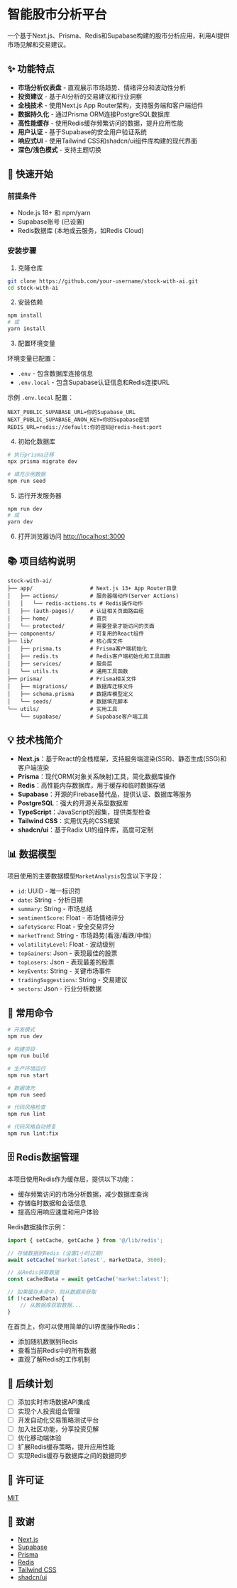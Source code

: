 # 智能股市分析平台

一个基于Next.js、Prisma、Redis和Supabase构建的股市分析应用，利用AI提供市场见解和交易建议。

## ✨ 功能特点

- **市场分析仪表盘** - 直观展示市场趋势、情绪评分和波动性分析
- **投资建议** - 基于AI分析的交易建议和行业洞察
- **全栈技术** - 使用Next.js App Router架构，支持服务端和客户端组件
- **数据持久化** - 通过Prisma ORM连接PostgreSQL数据库
- **高性能缓存** - 使用Redis缓存频繁访问的数据，提升应用性能
- **用户认证** - 基于Supabase的安全用户验证系统
- **响应式UI** - 使用Tailwind CSS和shadcn/ui组件库构建的现代界面
- **深色/浅色模式** - 支持主题切换

## 🚀 快速开始

### 前提条件

- Node.js 18+ 和 npm/yarn
- Supabase账号 (已设置)
- Redis数据库 (本地或云服务，如Redis Cloud)

### 安装步骤

1. 克隆仓库

```bash
git clone https://github.com/your-username/stock-with-ai.git
cd stock-with-ai
```

2. 安装依赖

```bash
npm install
# 或
yarn install
```

3. 配置环境变量

环境变量已配置：

- `.env` - 包含数据库连接信息
- `.env.local` - 包含Supabase认证信息和Redis连接URL

示例 `.env.local` 配置：

```
NEXT_PUBLIC_SUPABASE_URL=你的Supabase_URL
NEXT_PUBLIC_SUPABASE_ANON_KEY=你的Supabase密钥
REDIS_URL=redis://default:你的密码@redis-host:port
```

4. 初始化数据库

```bash
# 执行prisma迁移
npx prisma migrate dev

# 填充示例数据
npm run seed
```

5. 运行开发服务器

```bash
npm run dev
# 或
yarn dev
```

6. 打开浏览器访问 [http://localhost:3000](http://localhost:3000)

## 📚 项目结构说明

```
stock-with-ai/
├── app/                  # Next.js 13+ App Router目录
│   ├── actions/          # 服务器端动作(Server Actions)
│   │   └── redis-actions.ts # Redis操作动作
│   ├── (auth-pages)/     # 认证相关页面路由组
│   ├── home/             # 首页
│   └── protected/        # 需要登录才能访问的页面
├── components/           # 可复用的React组件
├── lib/                  # 核心库文件
│   ├── prisma.ts         # Prisma客户端初始化
│   ├── redis.ts          # Redis客户端初始化和工具函数
│   ├── services/         # 服务层
│   └── utils.ts          # 通用工具函数
├── prisma/               # Prisma相关文件
│   ├── migrations/       # 数据库迁移文件
│   ├── schema.prisma     # 数据库模型定义
│   └── seeds/            # 数据填充脚本
└── utils/                # 实用工具
    └── supabase/         # Supabase客户端工具
```

## 💡 技术栈简介

- **Next.js**：基于React的全栈框架，支持服务端渲染(SSR)、静态生成(SSG)和客户端渲染
- **Prisma**：现代ORM(对象关系映射)工具，简化数据库操作
- **Redis**：高性能内存数据库，用于缓存和临时数据存储
- **Supabase**：开源的Firebase替代品，提供认证、数据库等服务
- **PostgreSQL**：强大的开源关系型数据库
- **TypeScript**：JavaScript的超集，提供类型检查
- **Tailwind CSS**：实用优先的CSS框架
- **shadcn/ui**：基于Radix UI的组件库，高度可定制

## 📊 数据模型

项目使用的主要数据模型`MarketAnalysis`包含以下字段：

- `id`: UUID - 唯一标识符
- `date`: String - 分析日期
- `summary`: String - 市场总结
- `sentimentScore`: Float - 市场情绪评分
- `safetyScore`: Float - 安全交易评分
- `marketTrend`: String - 市场趋势(看涨/看跌/中性)
- `volatilityLevel`: Float - 波动级别
- `topGainers`: Json - 表现最佳的股票
- `topLosers`: Json - 表现最差的股票
- `keyEvents`: String - 关键市场事件
- `tradingSuggestions`: String - 交易建议
- `sectors`: Json - 行业分析数据

## 🔧 常用命令

```bash
# 开发模式
npm run dev

# 构建项目
npm run build

# 生产环境运行
npm run start

# 数据填充
npm run seed

# 代码风格检查
npm run lint

# 代码风格自动修复
npm run lint:fix
```

## 🗄️ Redis数据管理

本项目使用Redis作为缓存层，提供以下功能：

- 缓存频繁访问的市场分析数据，减少数据库查询
- 存储临时数据和会话信息
- 提高应用响应速度和用户体验

Redis数据操作示例：

```typescript
import { setCache, getCache } from '@/lib/redis';

// 存储数据到Redis (设置1小时过期)
await setCache('market:latest', marketData, 3600);

// 从Redis获取数据
const cachedData = await getCache('market:latest');

// 如果缓存未命中，则从数据库获取
if (!cachedData) {
	// 从数据库获取数据...
}
```

在首页上，你可以使用简单的UI界面操作Redis：

- 添加随机数据到Redis
- 查看当前Redis中的所有数据
- 直观了解Redis的工作机制

## 📝 后续计划

- [ ] 添加实时市场数据API集成
- [ ] 实现个人投资组合管理
- [ ] 开发自动化交易策略测试平台
- [ ] 加入社区功能，分享投资见解
- [ ] 优化移动端体验
- [ ] 扩展Redis缓存策略，提升应用性能
- [ ] 实现Redis缓存与数据库之间的数据同步

## 📄 许可证

[MIT](LICENSE)

## 🙏 致谢

- [Next.js](https://nextjs.org/)
- [Supabase](https://supabase.com/)
- [Prisma](https://www.prisma.io/)
- [Redis](https://redis.io/)
- [Tailwind CSS](https://tailwindcss.com/)
- [shadcn/ui](https://ui.shadcn.com/)
